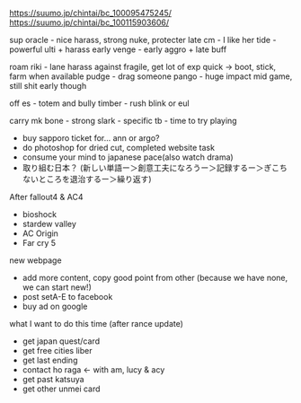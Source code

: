 https://suumo.jp/chintai/bc_100095475245/
https://suumo.jp/chintai/bc_100115903606/

sup
oracle - nice harass, strong nuke, protecter late
cm - I like her
tide - powerful ulti + harass early
venge - early aggro + late buff


roam
riki - lane harass against fragile, get lot of exp quick -> boot, stick, farm when available
pudge - drag someone
pango - huge impact mid game, still shit early though

off
es - totem and bully
timber - rush blink or eul

carry
mk
bone - strong 
slark - specific
tb - time to try playing

- buy sapporo ticket for... ann or argo?
- do photoshop for dried cut, completed website task
- consume your mind to japanese pace(also watch drama)
- 取り組む日本？ (新しい単語ー＞創意工夫になろうー＞記録するー＞ぎこちないところを退治するー＞繰り返す)

After fallout4 & AC4
- bioshock
- stardew valley 
- AC Origin
- Far cry 5

new webpage
- add more content, copy good point from other (because we have none, we can start new!)
- post setA-E to facebook
- buy ad on google

what I want to do this time (after rance update)
* get japan quest/card
* get free cities liber
* get last ending
* contact ho raga <- with am, lucy & acy
* get past katsuya
* get other unmei card
